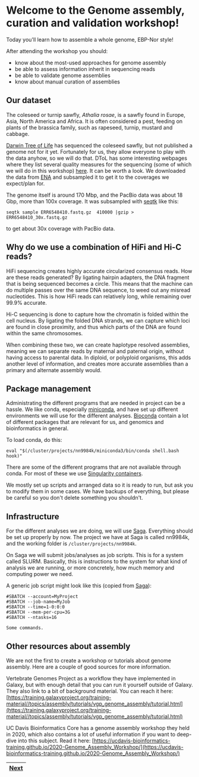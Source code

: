 # Welcome to the Genome assembly, curation and validation workshop!

Today you'll learn how to assemble a whole genome, EBP-Nor style! 

After attending the workshop you should:
- know about the most-used approaches for genome assembly
- be able to assess information inherit in sequencing reads
- be able to validate genome assemblies
- know about manual curation of assemblies


## Our dataset

The coleseed or turnip sawfly, *Athalia rosae*, is a sawfly found in Europe, Asia, North America and Africa. It is often considered a pest, feeding on plants of the brassica family, such as rapeseed, turnip, mustard and cabbage. 

[Darwin Tree of Life](https://www.darwintreeoflife.org) has sequenced the coleseed sawfly, but not published a genome not for it yet. Fortunately for us, they allow everyone to play with the data anyhow, so we will do that. DToL has some interesting webpages where they list several quality measures for the sequencing (some of which we will do in this workshop) [here](https://tolqc.cog.sanger.ac.uk/darwin/insects/Athalia_rosae/). It can be worth a look. We downloaded the data from [ENA](https://www.ebi.ac.uk/ena/browser/view/GCA_917208135) and subsampled it to get it to the coverages we expect/plan for. 

The genome itself is around 170 Mbp, and the PacBio data was about 18 Gbp, more than 100x coverage. It was subsampled with [seqtk](https://github.com/lh3/seqtk) like this:
```
seqtk sample ERR6548410.fastq.gz  410000 |gzip > ERR6548410_30x.fastq.gz
```
to get about 30x coverage with PacBio data. 


## Why do we use a combination of HiFi and Hi-C reads? 

HiFi sequencing creates highly accurate circularized consensus reads. How are these reads generated? By ligating hairpin adapters, the DNA fragment that is being sequenced becomes a circle. This means that the machine can do multiple passes over the same DNA sequence, to weed out any misread nucleotides. This is how HiFi reads can relatively long, while remaining over 99.9% accurate. 

Hi-C sequencing is done to capture how the chromatin is folded within the cell nucleus. By ligating the folded DNA strands, we can capture which loci are found in close proximity, and thus which parts of the DNA are found within the same chromosomes.

When combining these two, we can create haplotype resolved assemblies, meaning we can separate reads by maternal and paternal origin, without having access to parental data. In diploid, or polyploid organisms, this adds another level of information, and creates more accurate assemblies than a primary and alternate assembly would. 

## Package management

Administrating the different programs that are needed in project can be a hassle. We like conda, especially [miniconda](https://docs.conda.io/en/latest/miniconda.html), and have set up different environments we will use for the different analyses. [Bioconda](https://bioconda.github.io) contain a lot of different packages that are relevant for us, and genomics and bioinformatics in general.

To load conda, do this:
```
eval "$(/cluster/projects/nn9984k/miniconda3/bin/conda shell.bash hook)" 
```

There are some of the different programs that are not available through conda. For most of these we use [Singularity containers](https://docs.sylabs.io/guides/3.5/user-guide/introduction.html). 

We mostly set up scripts and arranged data so it is ready to run, but ask you to modify them in some cases. We have backups of everything, but please be careful so you don't delete something you shouldn't.

## Infrastructure

For the different analyses we are doing, we will use [Saga](https://documentation.sigma2.no/hpc_machines/saga.html). Everything should be set up properly by now. The project we have at Saga is called nn9984k, and the working folder is `/cluster/projects/nn9984k`. 

On Saga we will submit jobs/analyses as job scripts. This is for a system called SLURM. Basically, this is instructions to the system for what kind of analysis we are running, or more concretely, how much memory and computing power we need. 

A generic job script might look like this (copied from [Saga](https://documentation.sigma2.no/hpc_machines/saga.html)):
```
#SBATCH --account=MyProject
#SBATCH --job-name=MyJob
#SBATCH --time=1-0:0:0
#SBATCH --mem-per-cpu=3G
#SBATCH --ntasks=16

Some commands.
```
## Other resources about assembly

We are not the first to create a workshop or tutorials about genome assembly. Here are a couple of good sources for more information.

Vertebrate Genomes Project as a workflow they have implemented in Galaxy, but with enough detail that you can run it yourself outside of Galaxy. They also link to a bit of background material. You can reach it here: 
[https://training.galaxyproject.org/training-material//topics/assembly/tutorials/vgp_genome_assembly/tutorial.html](https://training.galaxyproject.org/training-material//topics/assembly/tutorials/vgp_genome_assembly/tutorial.html)

UC Davis Bioinformatics Core has a genome assembly workshop they held in 2020, which also contains a lot of useful information if you want to deep-dive into this subject. Read it here: [https://ucdavis-bioinformatics-training.github.io/2020-Genome_Assembly_Workshop/](https://ucdavis-bioinformatics-training.github.io/2020-Genome_Assembly_Workshop/)



|[Next](https://github.com/ebp-nor/genome-assembly-workshop-2022/blob/main/01_GenomeScope2.md)|
|---|
